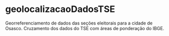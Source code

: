 # geolocalizacaoDadosTSE
Georreferenciamento de dados das seções eleitorais para a cidade de Osasco. Cruzamento dos dados do TSE com áreas de ponderação do IBGE.
